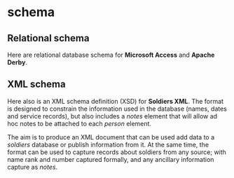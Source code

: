 # schema

## Relational schema
Here are relational database schema for **Microsoft Access** and **Apache Derby**.

## XML schema
Here also is an XML schema definition (XSD) for **Soldiers XML**. The format is designed to constrain the information used in the database (names, dates and service records), but also includes a *notes* element that will allow ad hoc notes to be attached to each *person* element.

The aim is to produce an XML document that can be used add data to a *soldiers* database or publish information from it. At the same time, the format can be used to capture records about soldiers from any source; with name rank and number captured formally, and any ancillary information
capture as *notes*.